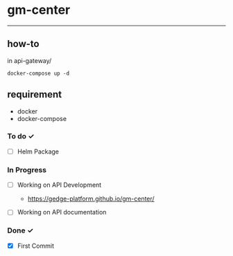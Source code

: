 # gm-center  
---

## how-to

in api-gateway/
```
docker-compose up -d
```

## requirement
* docker
* docker-compose


### To do ✓
- [ ] Helm Package


### In Progress
- [ ] Working on API Development
  - https://gedge-platform.github.io/gm-center/
- [ ] Working on API documentation


### Done ✓
- [x] First Commit
